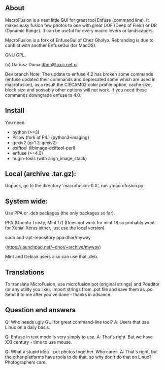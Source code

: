 About
-------

MacroFusion is a neat little GUI for great tool Enfuse
(command line). It makes easy fusion few photos to one with great
DOF (Deep of Field) or DR (Dynamic Range). It can be useful for every macro
lovers or landscapers. 

MacroFusion is a fork of EnfuseGui of Chez Gholyo. Rebranding is due to
conflict with another EnfuseGui (for MacOS).

GNU GPL.

(c) Dariusz Duma <dhor@toxic.net.pl>

Dev branch Note:
The update to enfuse 4.2 has broken some commands (enfuse updated their commands and deprecated some which are used in macrofusion), as a result the CIECAM02 color profile option, cache size, block size and possably other options will not work. If you need these commands downgrade enfuse to 4.0. 


Install
---------

You need:

- python (>=3)
- Pillow (fork of PIL) (python3-imaging)
- gexiv2 (gir1.2-gexiv2)
- exiftool (libimage-exiftool-perl)
- enfuse (>=4.0)
- hugin-tools (with align_image_stack)

Local (archive .tar.gz):
------
Unpack, go to the directory 'macrofusion-0.X', run ./macrofusion.py

System wide:
-------
Use PPA or .deb packages (the only packages so far).

PPA (Ubuntu Trusty, Mint 17) (Does not work for mint 18 so probably wont for Xenial Xerus either, just use the local version)

sudo add-apt-repository ppa:dhor/myway

(https://launchpad.net/~dhor/+archive/myway)

Mint and Debian users also can use that .deb.


Translations
--------------

To translate MicroFusion, use microfusion.pot (original strings) and Poeditor (or any utility
you like). Import strings from .pot file and save them as .po.
Send it to me after you've done - thanks in advance.


Question and answers
---------------------

Q: Who needs ugly GUI for great command-line tool? 
A: Users that use Linux on a daily basis.

Q: Enfuse in text mode is very simply to use.
A: That's right. But we have XXI century - time to use mouse.

Q: What a stupid idea - put photos together. Who cares.
A: That's right, but the other platforms have tools to do that, so why don't do
   that on Linux? Photographers care.

